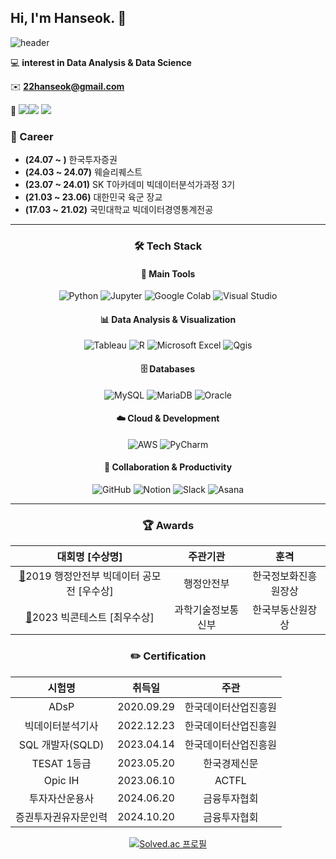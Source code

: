 ## Hi, I'm Hanseok. :wave:  
![header](https://capsule-render.vercel.app/api?type=rect&color=gradient&height=1)  

 💻 **interest in Data Analysis & Data Science** <br/>
 
 ✉️ **22hanseok@gmail.com** <br/>
 
 🔗 <a href="https://blog.naver.com/2hannseok"><img src="https://img.shields.io/badge/Naver-03C75A?style=flat-square&logo=Naver&logoColor=white"/><a href="https://blog.naver.com/2hannseok"><img src="https://img.shields.io/badge/Blog-03C75A?style=flat-square&logo=Blog&logoColor=white"/></a> <a href="https://www.linkedin.com/in/%ED%95%9C%EC%84%9D-%EC%9D%B4-641689296/"><img src="https://img.shields.io/badge/LinkedIn-0A66C2?style=flat-square&logo=LinkedIn&logoColor=white"/></a>


### 🏢 Career  
- **(24.07 ~      )** 한국투자증권
- **(24.03 ~ 24.07)** 웨슬리퀘스트  
- **(23.07 ~ 24.01)** SK T아카데미 빅데이터분석가과정 3기  
- **(21.03 ~ 23.06)** 대한민국 육군 장교  
- **(17.03 ~ 21.02)** 국민대학교 빅데이터경영통계전공
 
---

<div align="center"> 
   
### 🛠️ Tech Stack  

#### 💪 Main Tools  
![Python](https://img.shields.io/badge/Python-3776AB?style=for-the-badge&logo=Python&logoColor=white)  ![Jupyter](https://img.shields.io/badge/Jupyter-F37626?style=for-the-badge&logo=Jupyter&logoColor=white)  ![Google Colab](https://img.shields.io/badge/GoogleColab-F9AB00?style=for-the-badge&logo=GoogleColab&logoColor=white)  ![Visual Studio](https://img.shields.io/badge/VisualStudio-5C2D91?style=for-the-badge&logo=VisualStudio&logoColor=white)  


#### 📊 Data Analysis & Visualization  
![Tableau](https://img.shields.io/badge/Tableau-E97627?style=for-the-badge&logo=Tableau&logoColor=white)  ![R](https://img.shields.io/badge/R-276DC3?style=for-the-badge&logo=R&logoColor=white)  ![Microsoft Excel](https://img.shields.io/badge/MicrosoftExcel-217346?style=for-the-badge&logo=Microsoft%20Excel&logoColor=white)  ![Qgis](https://img.shields.io/badge/Qgis-589632?style=for-the-badge&logo=Qgis&logoColor=white)  

#### 🗄️ Databases  
![MySQL](https://img.shields.io/badge/MySQL-4479A1?style=for-the-badge&logo=MySQL&logoColor=white)  ![MariaDB](https://img.shields.io/badge/MariaDB-003545?style=for-the-badge&logo=MariaDB&logoColor=white)  ![Oracle](https://img.shields.io/badge/Oracle-F80000?style=for-the-badge&logo=Oracle&logoColor=white)  

#### ☁️ Cloud & Development  
![AWS](https://img.shields.io/badge/AmazonAWS-232F3E?style=for-the-badge&logo=AmazonAWS&logoColor=white)  ![PyCharm](https://img.shields.io/badge/Pycharm-000000?style=for-the-badge&logo=Pycharm&logoColor=white)  

#### 💼 Collaboration & Productivity  
![GitHub](https://img.shields.io/badge/Github-181717?style=for-the-badge&logo=Github&logoColor=white)  ![Notion](https://img.shields.io/badge/Notion-000000?style=for-the-badge&logo=Notion&logoColor=white)  ![Slack](https://img.shields.io/badge/Slack-4A154B?style=for-the-badge&logo=Slack&logoColor=white)  ![Asana](https://img.shields.io/badge/Asana-273347?style=for-the-badge&logo=Asana&logoColor=white)  

</div>  

--- 

<div align="center"> 

### 🏆 Awards  
| 대회명 [수상명] | 주관기관 | 훈격 |  
| :------: | :------: | :------:  |  
| [📎](https://github.com/Lee-han-seok/Data-Competition/blob/main/%E2%98%85%5B19.08%5D%20%ED%96%89%EC%A0%95%EC%95%88%EC%A0%84%EB%B6%80%20%EB%B9%85%EB%8D%B0%EC%9D%B4%ED%84%B0%20%EB%B6%84%EC%84%9D%20%EA%B3%B5%EB%AA%A8%EC%A0%84/i-Space%20%EC%9E%85%EC%A7%80%EC%84%A0%EC%A0%95_%EB%8B%A4%EC%96%91%ED%95%9C%20%EC%97%B0%EB%A0%B9%EB%8C%80%EA%B0%80%20%EC%9D%B4%EC%9A%A9%EA%B0%80%EB%8A%A5%ED%95%9C%20%EB%AC%B4%EB%8D%94%EC%9C%84%20%EC%89%BC%ED%84%B0(SMG).pdf)2019 행정안전부 빅데이터 공모전 [우수상] | 행정안전부 | 한국정보화진흥원장상 |  
| [📎](https://github.com/Lee-han-seok/Data-Competition/blob/main/%E2%98%85%5B23.12%5D%20%EB%B9%85%EC%BD%98%ED%85%8C%EC%8A%A4%ED%8A%B8%20%ED%94%8C%EB%9E%AB%ED%8F%BC%ED%99%9C%EC%9A%A9%EB%B6%84%EC%95%BC%20%EC%A7%80%EC%A0%95%EC%A3%BC%EC%A0%9C%EB%A6%AC%EA%B7%B8(%EB%B6%80%EB%8F%99%EC%82%B0)/%EC%9A%B0%EB%A6%AC4Lee_%EC%B5%9C%EC%A2%85%EB%B0%9C%ED%91%9C%EC%9E%90%EB%A3%8C.pdf)2023 빅콘테스트 [최우수상] | 과학기술정보통신부 | 한국부동산원장상 |  


### ✏️ Certification  
| 시험명 | 취득일 | 주관 |  
| :------: | :------: | :------: |  
| ADsP | 2020.09.29 | 한국데이터산업진흥원 |  
| 빅데이터분석기사 | 2022.12.23 | 한국데이터산업진흥원 |  
| SQL 개발자(SQLD) | 2023.04.14 | 한국데이터산업진흥원 |  
| TESAT 1등급 | 2023.05.20 | 한국경제신문 |
| Opic IH | 2023.06.10 | ACTFL |
| 투자자산운용사 | 2024.06.20 | 금융투자협회 |
| 증권투자권유자문인력 | 2024.10.20 | 금융투자협회 |  

[![Solved.ac 프로필](http://mazassumnida.wtf/api/v2/generate_badge?boj=onestone0311)](https://solved.ac/onestone0311)  
